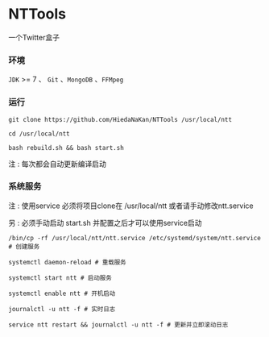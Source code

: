 # NTTools

一个Twitter盒子

### 环境

`JDK` >= 7 、 `Git` 、`MongoDB` 、`FFMpeg`

### 运行

```
git clone https://github.com/HiedaNaKan/NTTools /usr/local/ntt

cd /usr/local/ntt

bash rebuild.sh && bash start.sh

```
注 :  每次都会自动更新编译启动

### 系统服务

注 :  使用service 必须将项目clone在 /usr/local/ntt 或者请手动修改ntt.service

另 :  必须手动启动 start.sh 并配置之后才可以使用service启动
```
/bin/cp -rf /usr/local/ntt/ntt.service /etc/systemd/system/ntt.service # 创建服务

systemctl daemon-reload # 重载服务

systemctl start ntt # 启动服务

systemctl enable ntt # 开机启动

journalctl -u ntt -f # 实时日志

service ntt restart && journalctl -u ntt -f # 更新并立即滚动日志

```
